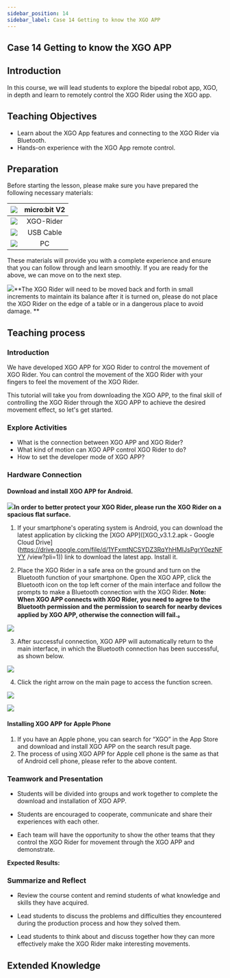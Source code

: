 ```yaml
---
sidebar_position: 14
sidebar_label: Case 14 Getting to know the XGO APP
---
```


## Case 14 Getting to know the XGO APP

## Introduction

In this course, we will lead students to explore the bipedal robot app, XGO, in depth and learn to remotely control the XGO Rider using the XGO app.



## Teaching Objectives

- Learn about the XGO App features and connecting to the XGO Rider via Bluetooth.
- Hands-on experience with the XGO App remote control.



## Preparation

Before starting the lesson, please make sure you have prepared the following necessary materials:

| ![](https://wiki-media-ef.oss-cn-hongkong.aliyuncs.com/docs/microbit/robot/xgo-rider-kit/images/microbit-xgo-rider-kit-case-01.png) | micro:bit  V2 |
| :----------------------------------------------------------: | :-----------: |
| ![](https://wiki-media-ef.oss-cn-hongkong.aliyuncs.com/docs/microbit/robot/xgo-rider-kit/images/microbit-xgo-rider-kit-case-19.png) |   XGO-Rider   |
| ![](https://wiki-media-ef.oss-cn-hongkong.aliyuncs.com/docs/microbit/robot/xgo-rider-kit/images/microbit-xgo-rider-kit-case-02.png) |   USB Cable   |
| ![](https://wiki-media-ef.oss-cn-hongkong.aliyuncs.com/docs/microbit/robot/xgo-rider-kit/images/microbit-xgo-rider-kit-case-03.png) |      PC       |

These materials will provide you with a complete experience and ensure that you can follow through and learn smoothly. If you are ready for the above, we can move on to the next step.



![](https://wiki-media-ef.oss-cn-hongkong.aliyuncs.com/docs/microbit/robot/xgo-rider-kit/images/microbit-xgo-rider-kit-read-01.png)**The XGO Rider will need to be moved back and forth in small increments to maintain its balance after it is turned on, please do not place the XGO Rider on the edge of a table or in a dangerous place to avoid damage. **

## Teaching process

### Introduction

We have developed XGO APP for XGO Rider to control the movement of XGO Rider. You can control the movement of the XGO Rider with your fingers to feel the movement of the XGO Rider.

This tutorial will take you from downloading the XGO APP, to the final skill of controlling the XGO Rider through the XGO APP to achieve the desired movement effect, so let's get started.



### Explore Activities

- What is the connection between XGO APP and XGO Rider?
- What kind of motion can XGO APP control XGO Rider to do?
- How to set the developer mode of XGO APP?



### Hardware Connection

#### Download and install XGO APP for Android.

![](https://wiki-media-ef.oss-cn-hongkong.aliyuncs.com/docs/microbit/building-blocks/microbit-space-science-kit/images/microbit-space-science-kit-read03.png)**In order to better protect your XGO Rider, please run the XGO Rider on a spacious flat surface.**

1. If your smartphone's operating system is Android, you can download the latest application by clicking the [XGO APP]([XGO_v3.1.2.apk - Google Cloud Drive](https://drive.google.com/file/d/1YFxmtNCSYDZ3RqYhHMIJsPgrY0ezNFYY /view?pli=1)) link to download the latest app. Install it.

2. Place the XGO Rider in a safe area on the ground and turn on the Bluetooth function of your smartphone. Open the XGO APP, click the Bluetooth icon on the top left corner of the main interface and follow the prompts to make a Bluetooth connection with the XGO Rider. **Note: When XGO APP connects with XGO Rider, you need to agree to the Bluetooth permission and the permission to search for nearby devices applied by XGO APP, otherwise the connection will fail.。**

![](https://wiki-media-ef.oss-cn-hongkong.aliyuncs.com/docs/microbit/robot/xgo-rider-kit/images/microbit-xgo-rider-kit-case-17-01.png)

3. After successful connection, XGO APP will automatically return to the main interface, in which the Bluetooth connection has been successful, as shown below.

![](https://wiki-media-ef.oss-cn-hongkong.aliyuncs.com/docs/microbit/robot/xgo-rider-kit/images/microbit-xgo-rider-kit-case-17-02.png)

4. Click the right arrow on the main page to access the function screen.

![](https://wiki-media-ef.oss-cn-hongkong.aliyuncs.com/docs/microbit/robot/xgo-rider-kit/images/microbit-xgo-rider-kit-case-17-03.png)

![](https://wiki-media-ef.oss-cn-hongkong.aliyuncs.com/docs/microbit/robot/xgo-rider-kit/images/microbit-xgo-rider-kit-case-17-04.png)

#### Installing XGO APP for Apple Phone

1. If you have an Apple phone, you can search for “XGO” in the App Store and download and install XGO APP on the search result page.
2. The process of using XGO APP for Apple cell phone is the same as that of Android cell phone, please refer to the above content.



### Teamwork and Presentation

- Students will be divided into groups and work together to complete the download and installation of XGO APP.


- Students are encouraged to cooperate, communicate and share their experiences with each other.


- Each team will have the opportunity to show the other teams that they control the XGO Rider for movement through the XGO APP and demonstrate.

**Expected Results:**



### Summarize and Reflect

- Review the course content and remind students of what knowledge and skills they have acquired.

- Lead students to discuss the problems and difficulties they encountered during the production process and how they solved them.

- Lead students to think about and discuss together how they can more effectively make the XGO Rider make interesting movements.



## Extended Knowledge

